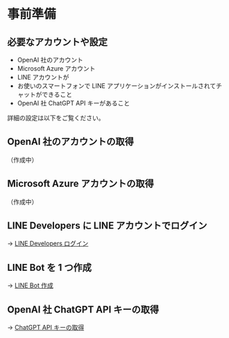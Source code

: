 # 事前準備

## 必要なアカウントや設定

- OpenAI 社のアカウント
- Microsoft Azure アカウント
- LINE アカウントが
- お使いのスマートフォンで LINE アプリケーションがインストールされてチャットができること
- OpenAI 社 ChatGPT API キーがあること

詳細の設定は以下をご覧ください。

## OpenAI 社のアカウントの取得

（作成中）

## Microsoft Azure アカウントの取得

（作成中）

## LINE Developers に LINE アカウントでログイン

→ [LINE Developers ログイン](./00-preparation/01-line-developer-login.md)

## LINE Bot を 1 つ作成

→ [LINE Bot 作成](./00-preparation/02-create-linebot.md)

## OpenAI 社 ChatGPT API キーの取得

→ [ChatGPT API キーの取得](./00-preparation/03-get-chatgpt-api-key.md)